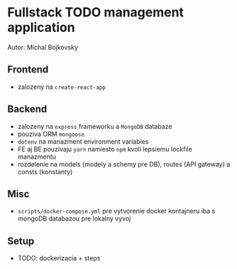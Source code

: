 # Fullstack TODO management application

Autor: Michal Bojkovsky

## Frontend

- zalozeny na `create-react-app`

## Backend

- zalozeny na `express` frameworku a `MongoDB` databaze
- pouziva ORM `mongoose`
- `dotenv` na manazment environment variables
- FE aj BE pouzivaju `yarn` namiesto `npm` kvoli lepsiemu lockfile manazmentu
- rozdelenie na models (modely a schemy pre DB), routes (API gateway) a consts (konstanty)

## Misc

- `scripts/docker-compose.yml` pre vytvorenie docker kontajneru iba s mongoDB databazou pre lokalny vyvoj

## Setup

- TODO: dockerizacia + steps
